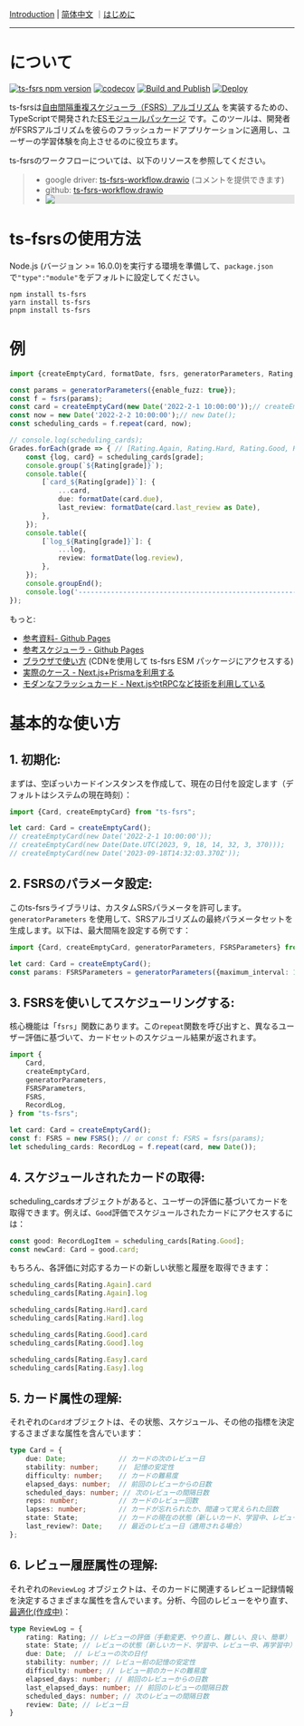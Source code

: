 [Introduction](./README.md) | [简体中文](./README_CN.md) ｜[はじめに](./README_JP.md)

---

# について

[![ts-fsrs npm version](https://img.shields.io/npm/v/ts-fsrs.svg)](https://www.npmjs.com/package/ts-fsrs)
[![codecov](https://codecov.io/gh/open-spaced-repetition/ts-fsrs/graph/badge.svg?token=E3KLLDL8QH)](https://codecov.io/gh/open-spaced-repetition/ts-fsrs)
[![Build and Publish](https://github.com/open-spaced-repetition/ts-fsrs/actions/workflows/npm-publish.yml/badge.svg)](https://github.com/open-spaced-repetition/ts-fsrs/actions/workflows/npm-publish.yml)
[![Deploy](https://github.com/open-spaced-repetition/ts-fsrs/actions/workflows/deploy.yml/badge.svg)](https://github.com/open-spaced-repetition/ts-fsrs/actions/workflows/deploy.yml)

ts-fsrsは[自由間隔重複スケジューラ（FSRS）アルゴリズム](https://github.com/open-spaced-repetition/free-spaced-repetition-scheduler)
を実装するための、TypeScriptで開発された[ESモジュールパッケージ](https://gist.github.com/sindresorhus/a39789f98801d908bbc7ff3ecc99d99c)
です。このツールは、開発者がFSRSアルゴリズムを彼らのフラッシュカードアプリケーションに適用し、ユーザーの学習体験を向上させるのに役立ちます。

ts-fsrsのワークフローについては、以下のリソースを参照してください。
> - google driver: [ts-fsrs-workflow.drawio](https://drive.google.com/file/d/1FLKjpt4T3Iis02vjoA10q7vxKCWwClfR/view?usp=sharing) (コメントを提供できます)
> - github: [ts-fsrs-workflow.drawio](./ts-fsrs-workflow.drawio)
> - <img style="display: block;-webkit-user-select: none;margin: auto;cursor: zoom-in;background-color: hsl(0, 0%, 90%);transition: background-color 300ms;" src="https://drive.usercontent.google.com/download?id=1jpenkAgL870_2lrBYoEAV7VKhHVWm_K6&amp;export=view&amp;authuser=0">


# ts-fsrsの使用方法

Node.js (バージョン >= 16.0.0)を実行する環境を準備して、`package.json`で`"type":"module"`をデフォルトに設定してください。

```
npm install ts-fsrs
yarn install ts-fsrs
pnpm install ts-fsrs
```

# 例

```typescript
import {createEmptyCard, formatDate, fsrs, generatorParameters, Rating, Grades} from 'ts-fsrs';

const params = generatorParameters({enable_fuzz: true});
const f = fsrs(params);
const card = createEmptyCard(new Date('2022-2-1 10:00:00'));// createEmptyCard();
const now = new Date('2022-2-2 10:00:00');// new Date();
const scheduling_cards = f.repeat(card, now);

// console.log(scheduling_cards);
Grades.forEach(grade => { // [Rating.Again, Rating.Hard, Rating.Good, Rating.Easy]
    const {log, card} = scheduling_cards[grade];
    console.group(`${Rating[grade]}`);
    console.table({
        [`card_${Rating[grade]}`]: {
            ...card,
            due: formatDate(card.due),
            last_review: formatDate(card.last_review as Date),
        },
    });
    console.table({
        [`log_${Rating[grade]}`]: {
            ...log,
            review: formatDate(log.review),
        },
    });
    console.groupEnd();
    console.log('----------------------------------------------------------------');
});
```

もっと:

- [参考資料- Github Pages](https://open-spaced-repetition.github.io/ts-fsrs/)
- [参考スケジューラ - Github Pages](https://open-spaced-repetition.github.io/ts-fsrs/example)
- [ブラウザで使い方](https://github.com/open-spaced-repetition/ts-fsrs/blob/master/example/example.html) (CDNを使用して ts-fsrs ESM
  パッケージにアクセスする)
- [実際のケース - Next.js+Prismaを利用する](https://github.com/ishiko732/ts-fsrs-demo)
- [モダンなフラッシュカード - Next.jsやtRPCなど技術を利用している](https://github.com/zsh-eng/spaced)

# 基本的な使い方

## 1. **初期化**:

まずは、空ぽっいカードインスタンスを作成して、現在の日付を設定します（デフォルトはシステムの現在時刻）：

```typescript
import {Card, createEmptyCard} from "ts-fsrs";

let card: Card = createEmptyCard();
// createEmptyCard(new Date('2022-2-1 10:00:00'));
// createEmptyCard(new Date(Date.UTC(2023, 9, 18, 14, 32, 3, 370)));
// createEmptyCard(new Date('2023-09-18T14:32:03.370Z'));
```

## 2. **FSRSのパラメータ設定**:

このts-fsrsライブラリは、カスタムSRSパラメータを許可します。`generatorParameters`
を使用して、SRSアルゴリズムの最終パラメータセットを生成します。以下は、最大間隔を設定する例です：

```typescript
import {Card, createEmptyCard, generatorParameters, FSRSParameters} from "ts-fsrs";

let card: Card = createEmptyCard();
const params: FSRSParameters = generatorParameters({maximum_interval: 1000});
```

## 3. **FSRSを使いしてスケジューリングする**:

核心機能は「`fsrs`」関数にあります。この`repeat`関数を呼び出すと、異なるユーザー評価に基づいて、カードセットのスケジュール結果が返されます。

```typescript
import {
    Card,
    createEmptyCard,
    generatorParameters,
    FSRSParameters,
    FSRS,
    RecordLog,
} from "ts-fsrs";

let card: Card = createEmptyCard();
const f: FSRS = new FSRS(); // or const f: FSRS = fsrs(params);
let scheduling_cards: RecordLog = f.repeat(card, new Date());
```

## 4. **スケジュールされたカードの取得**:

scheduling_cardsオブジェクトがあると、ユーザーの評価に基づいてカードを取得できます。例えば、`Good`評価でスケジュールされたカードにアクセスするには：

```typescript
const good: RecordLogItem = scheduling_cards[Rating.Good];
const newCard: Card = good.card;
```

もちろん、各評価に対応するカードの新しい状態と履歴を取得できます：

```typescript
scheduling_cards[Rating.Again].card
scheduling_cards[Rating.Again].log

scheduling_cards[Rating.Hard].card
scheduling_cards[Rating.Hard].log

scheduling_cards[Rating.Good].card
scheduling_cards[Rating.Good].log

scheduling_cards[Rating.Easy].card
scheduling_cards[Rating.Easy].log
```

## 5. **カード属性の理解**:

それぞれの`Card`オブジェクトは、その状態、スケジュール、その他の指標を決定するさまざまな属性を含んでいます：

```typescript
type Card = {
    due: Date;             // カードの次のレビュー日
    stability: number;     //　記憶の安定性
    difficulty: number;    // カードの難易度
    elapsed_days: number;  // 前回のレビューからの日数
    scheduled_days: number; // 次のレビューの間隔日数
    reps: number;          // カードのレビュー回数
    lapses: number;        // カードが忘れられたか、間違って覚えられた回数
    state: State;          // カードの現在の状態（新しいカード、学習中、レビュー中、再学習中）
    last_review?: Date;    // 最近のレビュー日（適用される場合）
};
```

## 6. **レビュー履歴属性の理解**:

それぞれの`ReviewLog`
オブジェクトは、そのカードに関連するレビュー記録情報を決定するさまざまな属性を含んでいます。分析、今回のレビューをやり直す、[最適化(作成中)](https://github.com/open-spaced-repetition/fsrs-optimizer)：

```typescript
type ReviewLog = {
    rating: Rating; // レビューの評価（手動変更、やり直し、難しい、良い、簡単）
    state: State; // レビューの状態（新しいカード、学習中、レビュー中、再学習中）
    due: Date;  // レビューの次の日付
    stability: number; // レビュー前の記憶の安定性
    difficulty: number; // レビュー前のカードの難易度
    elapsed_days: number; // 前回のレビューからの日数
    last_elapsed_days: number; // 前回のレビューの間隔日数
    scheduled_days: number; // 次のレビューの間隔日数
    review: Date; // レビュー日
}
```